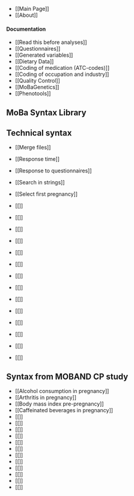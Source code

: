 * [[Main Page]]
* [[About]]

#### Documentation
* [[Read this before analyses]]
* [[Questionnaires]]
* [[Generated variables]]
* [[Dietary Data]]
* [[Coding of medication (ATC-codes)]]
* [[Coding of occupation and industry]]
* [[Quality Control]]
* [[MoBaGenetics]]
* [[Phenotools]]

## MoBa Syntax Library

## Technical syntax
* [[Merge files]]
* [[Response time]]
* [[Response to questionnaires]]
* [[Search in strings]]
* [[Select first pregnancy]]
* [[]]
* [[]]
* [[]]
* [[]]


* [[]]
* [[]]
* [[]]
* [[]]
* [[]]
* [[]]
* [[]]
* [[]]
* [[]]
* [[]]

## Syntax from MOBAND CP study
* [[Alcohol consumption in pregnancy]]
* [[Arthritis in pregnancy]]
* [[Body mass index pre-pregnancy]]
* [[Caffeinated beverages in pregnancy]]
* [[]]
* [[]]
* [[]]
* [[]]
* [[]]
* [[]]
* [[]]
* [[]]
* [[]]
* [[]]
* [[]]
* [[]]



